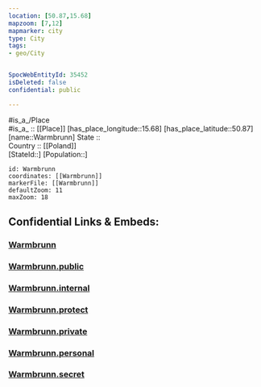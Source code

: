 ```yaml
---
location: [50.87,15.68] 
mapzoom: [7,12] 
mapmarker: city 
type: City
tags:
- geo/City


SpocWebEntityId: 35452
isDeleted: false
confidential: public

---
```

#is_a_/Place  
#is_a_ :: [[Place]] 
[has_place_longitude::15.68] 
[has_place_latitude::50.87] 
[name::Warmbrunn] 
State ::  
Country :: [[Poland]]  
[StateId::] 
[Population::] 



```leaflet
id: Warmbrunn
coordinates: [[Warmbrunn]] 
markerFile: [[Warmbrunn]] 
defaultZoom: 11 
maxZoom: 18
```


## Confidential Links & Embeds: 

### [Warmbrunn](/_Standards/Earth/Continent/Europe/Europe~East/Poland/Provinces~Poland/Lower_Silesian/City/Warmbrunn.md) 

### [Warmbrunn.public](/_public/Earth/Continent/Europe/Europe~East/Poland/Provinces~Poland/Lower_Silesian/City/Warmbrunn.public.md) 

### [Warmbrunn.internal](/_internal/Earth/Continent/Europe/Europe~East/Poland/Provinces~Poland/Lower_Silesian/City/Warmbrunn.internal.md) 

### [Warmbrunn.protect](/_protect/Earth/Continent/Europe/Europe~East/Poland/Provinces~Poland/Lower_Silesian/City/Warmbrunn.protect.md) 

### [Warmbrunn.private](/_private/Earth/Continent/Europe/Europe~East/Poland/Provinces~Poland/Lower_Silesian/City/Warmbrunn.private.md) 

### [Warmbrunn.personal](/_personal/Earth/Continent/Europe/Europe~East/Poland/Provinces~Poland/Lower_Silesian/City/Warmbrunn.personal.md) 

### [Warmbrunn.secret](/_secret/Earth/Continent/Europe/Europe~East/Poland/Provinces~Poland/Lower_Silesian/City/Warmbrunn.secret.md)


